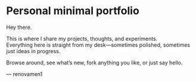 # Personal minimal portfolio

Hey there.

This is where I share my projects, thoughts, and experiments.  
Everything here is straight from my desk—sometimes polished, sometimes just ideas in progress.

Browse around, see what’s new, fork anything you like, or just say hello.

— renovamen1
